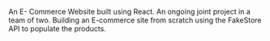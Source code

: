 An E- Commerce Website built using React.
An ongoing joint project in a team of two. 
Building an E-commerce site from scratch using the FakeStore API to populate the products.
